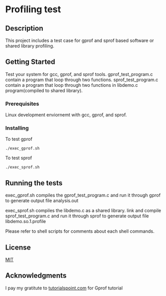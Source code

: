 # Profiling test

## Description
This project includes a test case for gprof and sprof based software or shared library profiling.

## Getting Started

Test your system for gcc, gprof, and sprof tools\.
gprof_test_program.c contain a program that loop through two functions.
sprof_test_program.c contain a program that loop through two functions in libdemo.c program(compiled to shared library).

### Prerequisites

Linux development enviornemt with gcc, gprof, and sprof\.

### Installing
To test gprof
``` 
./exec_gprof.sh 
``` 
To test sprof
``` 
./exec_sprof.sh 
``` 
## Running the tests
exec_gprof.sh 
compiles the gprof_test_program.c and run it through gprof to generate output file
analysis.out

exec_sprof.sh 
compiles the libdemo.c as a shared library\. link and compile sprof_test_program.c and run it through sprof to generate output file
libdemo.so.1.profile 

Please refer to shell scripts for comments about each shell commands.

## License
[MIT](https://choosealicense.com/licenses/mit/)

## Acknowledgments

I pay my gratitute to [tutorialspoint.com](https://www.tutorialspoint.com/unix_commands/gprof.htm) for Gprof tutorial 
